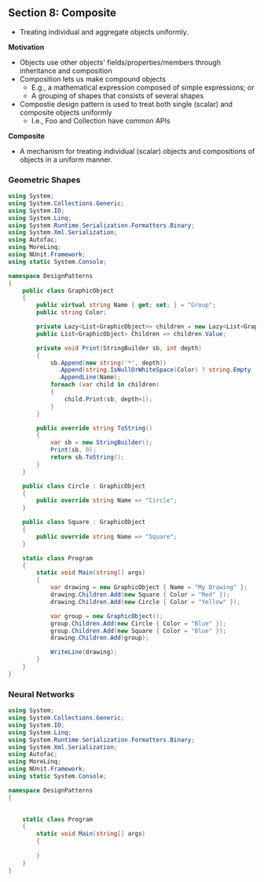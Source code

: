 ## **Section 8: Composite**

* Treating individual and aggregate objects uniformly.

**Motivation**
* Objects use other objects' fields/properties/members through inheritance and composition
* Composition lets us make compound objects
    * E.g., a mathematical expression composed of simple expressions; or 
    * A grouping of shapes that consists of several shapes
* Compostie design pattern is used to treat both single (scalar) and composite objects uniformly
    * I.e., Foo and Collection<Foo> have common APIs

**Composite**
* A mechanism for treating individual (scalar) objects and compositions of objects in a uniform manner.

### **Geometric Shapes**
```csharp
using System;
using System.Collections.Generic;
using System.IO;
using System.Linq;
using System.Runtime.Serialization.Formatters.Binary;
using System.Xml.Serialization;
using Autofac;
using MoreLinq;
using NUnit.Framework;
using static System.Console;

namespace DesignPatterns
{
    public class GraphicObject
    {
        public virtual string Name { get; set; } = "Group";
        public string Color;

        private Lazy<List<GraphicObject>> children = new Lazy<List<GraphicObject>>();
        public List<GraphicObject> Children => children.Value;

        private void Print(StringBuilder sb, int depth)
        {
            sb.Append(new string('*', depth))
              .Append(string.IsNullOrWhiteSpace(Color) ? string.Empty : $"{Color} ")
              .AppendLine(Name);
            foreach (var child in children)
            {
                child.Print(sb, depth+1);
            }
        }

        public override string ToString()
        {
            var sb = new StringBuilder();
            Print(sb, 0);
            return sb.ToString();
        }
    }

    public class Circle : GraphicObject
    {
        public override string Name => "Circle";
    }

    public class Square : GraphicObject
    {
        public override string Name => "Square";
    }

    static class Program
    {
        static void Main(string[] args)
        {
            var drawing = new GraphicObject { Name = "My Drawing" };
            drawing.Children.Add(new Square { Color = "Red" });
            drawing.Children.Add(new Circle { Color = "Yellow" });

            var group = new GraphicObject();
            group.Children.Add(new Circle { Color = "Blue" });
            group.Children.Add(new Square { Color = "Blue" });
            drawing.Children.Add(group);

            WriteLine(drawing);
        }
    }
}
```

### **Neural Networks**
```csharp
using System;
using System.Collections.Generic;
using System.IO;
using System.Linq;
using System.Runtime.Serialization.Formatters.Binary;
using System.Xml.Serialization;
using Autofac;
using MoreLinq;
using NUnit.Framework;
using static System.Console;

namespace DesignPatterns
{
    

    static class Program
    {
        static void Main(string[] args)
        {
            
        }
    }
}
```